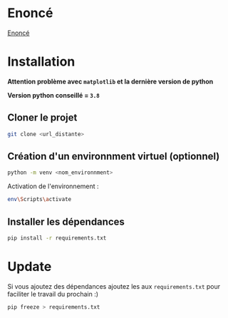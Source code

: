 # Enoncé

[Enoncé](Enonce.pdf)

# Installation

**Attention problème avec `matplotlib` et la dernière version de python**

**Version python conseillé = `3.8`**

## Cloner le projet 

```bash
git clone <url_distante>
```

## Création d'un environnment virtuel (optionnel)

```bash
python -m venv <nom_environnment>
```

Activation de l'environnement : 

```bash
env\Scripts\activate
```

## Installer les dépendances

```bash
pip install -r requirements.txt
```

# Update 

Si vous ajoutez des dépendances ajoutez les aux `requirements.txt` pour faciliter le travail du prochain :)

```bash
pip freeze > requirements.txt
```